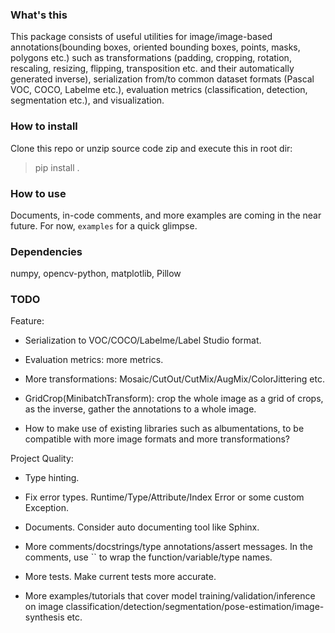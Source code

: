 ### What's this

This package consists of useful utilities for image/image-based annotations(bounding boxes, oriented bounding boxes, points, masks, polygons etc.) such as transformations (padding, cropping, rotation, rescaling, resizing, flipping, transposition etc. and their automatically generated inverse), serialization from/to common dataset formats (Pascal VOC, COCO, Labelme etc.), evaluation metrics (classification, detection, segmentation etc.), and visualization.

### How to install

Clone this repo or unzip source code zip and execute this in root dir:
> pip install .

### How to use

Documents, in-code comments, and more examples are coming in the near future. For now, `examples` for a quick glimpse.

### Dependencies

numpy, opencv-python, matplotlib, Pillow

### TODO

Feature:

* Serialization to VOC/COCO/Labelme/Label Studio format.

* Evaluation metrics: more metrics.

* More transformations: Mosaic/CutOut/CutMix/AugMix/ColorJittering etc.

* GridCrop(MinibatchTransform): crop the whole image as a grid of crops, as the inverse, gather the annotations to a whole image.

* How to make use of existing libraries such as albumentations, to be compatible with more image formats and more transformations?

Project Quality:

* Type hinting.

* Fix error types. Runtime/Type/Attribute/Index Error or some custom Exception.

* Documents. Consider auto documenting tool like Sphinx.

* More comments/docstrings/type annotations/assert messages. In the comments, use `` to wrap the function/variable/type names.

* More tests. Make current tests more accurate.

* More examples/tutorials that cover model training/validation/inference on image classification/detection/segmentation/pose-estimation/image-synthesis etc.
